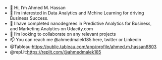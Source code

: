 - 👋 Hi, I’m Ahmed M. Hassan
- 👀 I’m interested in Data Analytics and Mchine Learning for driving Business Success.
- 🌱 I have completed nanodegrees in Predictive Analytics for Business, and Marketing Analytics on Udacity.com
- 💞️ I’m looking to collaborate on any relevant projects
- 📫 You can reach me @ahmedmalek185 here, twitter or Linkedin
- @Tableau:https://public.tableau.com/app/profile/ahmed.m.hassan8803
- @repl.it:https://replit.com/@ahmedmalek185
<!---
ahmedmalek185/ahmedmalek185 is a ✨ special ✨ repository because its `README.md` (this file) appears on your GitHub profile.
You can click the Preview link to take a look at your changes.
--->
